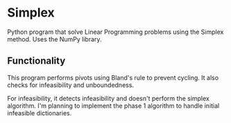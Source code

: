 # Simplex
Python program that solve Linear Programming problems using the Simplex method. Uses the NumPy library.

## Functionality

This program performs pivots using Bland's rule to prevent cycling. It also checks for infeasibility and unboundedness.

For infeasibility, it detects infeasibility and doesn't perform the simplex algorithm. I'm planning to implement the phase 1 algorithm to handle initial infeasible dictionaries.
